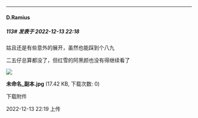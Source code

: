 

*****

####  D.Ramius  
##### 113#       发表于 2022-12-13 22:18

姑且还是有些意外的展开，虽然也能踩到个八九

二五仔总算都没了，但红雪的阿黑颜也没有得继续看了

<img src="https://img.saraba1st.com/forum/202212/13/221913ie3l64eggd0xlecn.jpg" referrerpolicy="no-referrer">

<strong>未命名_副本.jpg</strong> (17.42 KB, 下载次数: 0)

下载附件

2022-12-13 22:19 上传

